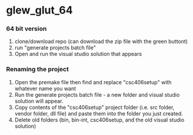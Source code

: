 # glew_glut_64

### 64 bit version

1. clone/download repo (can download the zip file with the green buttont)
2. run "generate projects batch file"
3. Open and run the visual studio solution that appears

### Renaming the  project
1. Open the premake file then find and replace "csc406setup" with whatever name you want
2. Run the generate projects batch file - a new folder and visual studio solution will appear.
3. Copy contents of the "csc406setup" project folder (i.e. src folder, vendor folder, dll file) and paste them into the folder you just created.
4. Delete old folders (bin, bin-int, csc406setup, and the old visual studio solution)
